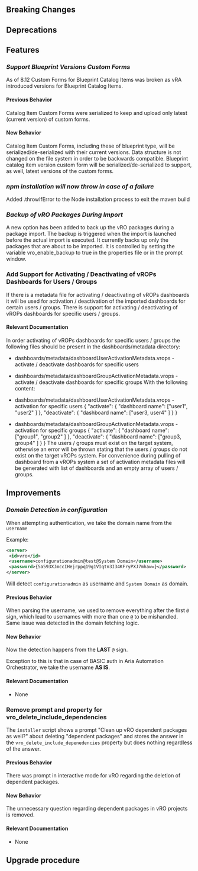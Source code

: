 [//]: # (VERSION_PLACEHOLDER DO NOT DELETE)
[//]: # (Used when working on a new release. Placed together with the Version.md)
[//]: # (Nothing here is optional. If a step must not be performed, it must be said so)
[//]: # (Do not fill the version, it will be done automatically)
[//]: # (Quick Intro to what is the focus of this release)

## Breaking Changes

[//]: # (### *Breaking Change*)
[//]: # (Describe the breaking change AND explain how to resolve it)
[//]: # (You can utilize internal links /e.g. link to the upgrade procedure, link to the improvement|deprecation that introduced this/)

## Deprecations

[//]: # (### *Deprecation*)
[//]: # (Explain what is deprecated and suggest alternatives)

## Features

[//]: # (Features -> New Functionality)
[//]: # (### *Feature Name*)
[//]: # (Describe the feature)
[//]: # (Optional But higlhy recommended Specify *NONE* if missing)
[//]: # (#### Relevant Documentation:)

### *Support Blueprint Versions Custom Forms*

As of 8.12 Custom Forms for Blueprint Catalog Items was broken as vRA introduced
versions for Blueprint Catalog Items.

#### Previous Behavior

Catalog Item Custom Forms were serialized to keep and upload only latest (current version) of custom forms.

#### New Behavior

Catalog Item Custom Forms, including these of blueprint type, will be serialized/de-serialized with their current versions.
Data structure is not changed on the file system in order to be backwards compatible.
Blueprint catalog item version custom form will be serialized/de-serialized to support, as well, latest versions of the custom forms.

### *npm installation will now throw in case of a failure*

Added .throwIfError to the Node installation process to exit the maven build

### *Backup of vRO Packages During Import*

A new option has been added to back up the vRO packages during a package import.
The backup is triggered when the import is launched before the actual import is executed.
It currently backs up only the packages that are about to be imported.
It is controlled by setting the variable vro_enable_backup to true in the properties file or in the prompt window.

### Add Support for Activating / Deactivating of vROPs Dashboards for Users / Groups

If there is a metadata file for activating / deactivating of vROPs dashboards it will be used for activation / deactivation of the imported dashboards for certain users / groups.
There is support for activating / deactivating of vROPs dashboards for specific users / groups.

#### Relevant Documentation

In order activating of vROPs dashboards for specific users / groups the following files should be present in the dashboards/metadata directory:

* dashboards/metadata/dashboardUserActivationMetadata.vrops  - activate / deactivate dashboards for specific users
* dashboards/metadata/dashboardGroupActivationMetadata.vrops - activate / deactivate dashboards for specific groups
With the following content:
* dashboards/metadata/dashboardUserActivationMetadata.vrops - activation for specific users
{
 "activate": {
  "dashboard name": ["user1", "user2" ]
 },
 "deactivate": {
  "dashboard name": ["user3, user4" ]
 }
}

* dashboards/metadata/dashboardGroupActivationMetadata.vrops - activation for specific groups
{
 "activate": {
  "dashboard name": ["group1", "group2" ]
 },
 "deactivate": {
  "dashboard name": ["group3, group4" ]
 }
}
The users / groups must exist on the target system, otherwise an error will be thrown stating that the users / groups do not exist on the target vROPs system.
For convenience during pulling of dashboard from a vROPs system a set of activation metadata files will be generated with list of dashboards and an empty array of users / groups.

[//]: # (Improvements -> Bugfixes/hotfixes or general improvements)

## Improvements

[//]: # (### *Improvement Name* )
[//]: # (Talk ONLY regarding the improvement)
[//]: # (Optional But higlhy recommended)
[//]: # (#### Previous Behavior)
[//]: # (Explain how it used to behave, regarding to the change)
[//]: # (Optional But higlhy recommended)
[//]: # (#### New Behavior)
[//]: # (Explain how it behaves now, regarding to the change)
[//]: # (Optional But higlhy recommended Specify *NONE* if missing)
[//]: # (#### Relevant Documentation:)

### *Domain Detection in configuration*

When attempting authentication, we take the domain name from the `username`

Example:

```xml
<server>
 <id>vro</id>
 <username>configurationadmin@test@System Domain</username>
 <password>{5a593XJmccIHejrppq19g1VIqtn3I34KFryPXJ7mhaw=}</password>
</server>
```

Will detect `configurationadmin` as username and `System Domain` as domain.

#### Previous Behavior

When parsing the username, we used to remove everything after the first `@` sign, which lead to usernames with more than
one `@` to be mishandled. Same issue was detected in the domain fetching logic.

#### New Behavior

Now the detection happens from the **LAST** `@` sign.

Exception to this is that in case of BASIC auth in Aria Automation Orchestrator, we take the username **AS IS**.

#### Relevant Documentation

* None

### Remove prompt and property for vro_delete_include_dependencies
The `installer` script shows a prompt "Clean up vRO dependent packages as well?" about deleting "dependent packages" and stores the answer in the `vro_delete_include_depenedencies` property but does nothing regardless of the answer.

#### Previous Behavior
There was prompt in interactive mode for vRO regarding the deletion of dependent packages.

#### New Behavior
The unnecessary question regarding dependent packages in vRO projects is removed.

#### Relevant Documentation
* None

## Upgrade procedure

[//]: # (Explain in details if something needs to be done)

[//]: # (## Changelog:)
[//]: # (Pull request links)
